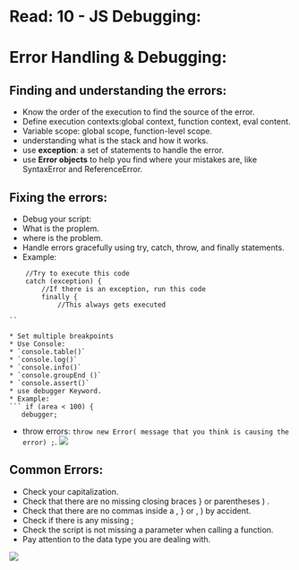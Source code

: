 # Read: 10 - JS Debugging:
# Error Handling & Debugging:
## Finding and understanding the errors:
* Know the order of the execution to find the source of the error.
* Define execution contexts:global context, function context, eval content.
* Variable scope: global scope, function-level scope.
* understanding what is the stack and how it works.
* use **exception**: a set of statements to handle the error.
* use **Error objects** to help you find where your mistakes are, like SyntaxError and ReferenceError.

## Fixing the errors:
* Debug your script:
 * What is the proplem.
 * where is the problem.
* Handle errors gracefully using try, catch, throw, and finally statements.
 * Example:
  ``` try {
      //Try to execute this code
      catch (exception) {
          //If there is an exception, run this code
          finally {
              //This always gets executed

``

* Set multiple breakpoints
* Use Console:
 * `console.table()`
 * `console.log()`
 * `console.info()`
 * `console.groupEnd ()`
 * `console.assert()`
* use debugger Keyword.
 * Example: 
 ``` if (area < 100) {
     debugger;
```
* throw errors: `throw new Error( message that you think is causing the error) ;`. 
![](https://res.cloudinary.com/practicaldev/image/fetch/s--k4xY232R--/c_imagga_scale,f_auto,fl_progressive,h_420,q_auto,w_1000/https://thepracticaldev.s3.amazonaws.com/i/ee9i03972mp4ts2qh8pd.png)

## Common Errors:
* Check your capitalization.
* Check that there are no missing closing braces } or parentheses ) .
* Check that there are no commas inside a , } or , ) by accident.
* Check if there is any missing ;
* Check the script is not missing a parameter when calling a function.
* Pay attention to the data type you are dealing with.

![](https://www.websolutions.com/Customer-Content/www/CMS/files/error_2.gif)


